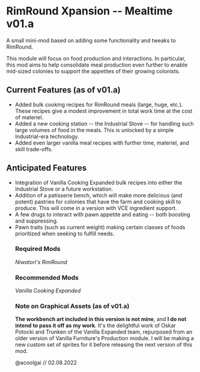 # RimRound Xpansion -- Mealtime v01.a

A small mini-mod based on adding some functionality and tweaks to RimRound.

This module will focus on food production and interactions. In particular, this mod aims to help consolidate meal production even further to enable mid-sized colonies to support the appetites of their growing colonists.

## Current Features (as of v01.a)
<ul>
<li>Added bulk cooking recipes for RimRound meals (large, huge, etc.). These recipes give a modest improvement in total work time at the cost of materiel.</li>
<li>Added a new cooking station -- the Industrial Stove -- for handling such large volumes of food in the meals. This is unlocked by a simple Industrial-era technology.</li>
<li>Added even larger vanilla meal recipes with further time, materiel, and skill trade-offs.</li>
</ul>

## Anticipated Features
<ul>
<li>Integration of Vanilla Cooking Expanded bulk recipes into either the Industrial Stove or a future workstation.</li>
<li>Addition of a patisserie bench, which will make more delicious (and potent) pastries for colonies that have the farm and cooking skill to produce. This will come in a version with VCE ingredient support.</li>
<li>A few drugs to interact with pawn appetite and eating -- both boosting and suppressing.</li>
<li>Pawn traits (such as current weight) making certain classes of foods prioritized when seeking to fulfill needs.</li>

### Required Mods
*Niwatori's RimRound*

### Recommended Mods
*Vanilla Cooking Expanded*

### Note on Graphical Assets (as of v01.a)
**The workbench art included in this version is not mine**, and **I do not intend to pass it off as my work**. It's the delightful work of Oskar Potocki and Trunken of the Vanilla Expanded team, repurposed from an older version of Vanilla Furniture's Production module. I will be making a new custom set of sprites for it before releasing the next version of this mod.

@acoolgai // 02.08.2022
